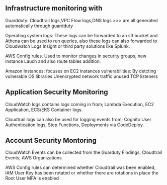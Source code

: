## Infrastructure monitoring with ##
Guardduty: Cloudtrail logs,VPC Flow logs,DNS logs >>> are all generated automatically through guardduty 

Operating system logs: These logs can be forwarded to an s3 bucket and Athena can be used to run queries, also these logs can also forwarded to Cloudwatch Logs Insight or third party solutions like Splunk.

AWS Config rules. Used to monitor changes in security groups, new Instance Lauch and also route tables addition.

Amazon Instances: focuses on EC2 instances vulnerabilities: By detcting vulnerable OS libraries
Unencrypted network traffic unused TCP listeners

## Application Security Monitoring ##
CloudWatch logs contains logs coming in from;   Lambda Execution, EC2 Application, ECS/EKS Container logs.

Cloudtrail logs can also be used for logging events from;   Cognito User Authentication logs, Step Functions, Deployments via CodeDeploy.

## Account Security Montoring ##
CloudWatch Events can be collected from the Guarduty Findings, Cloudtrail Events, AWS Organizations

AWS Config rules can determined whether Cloudtrail was been enabled, IAM User Key has been rotated or whether there are rotations in place the Root User MFA is enabled
